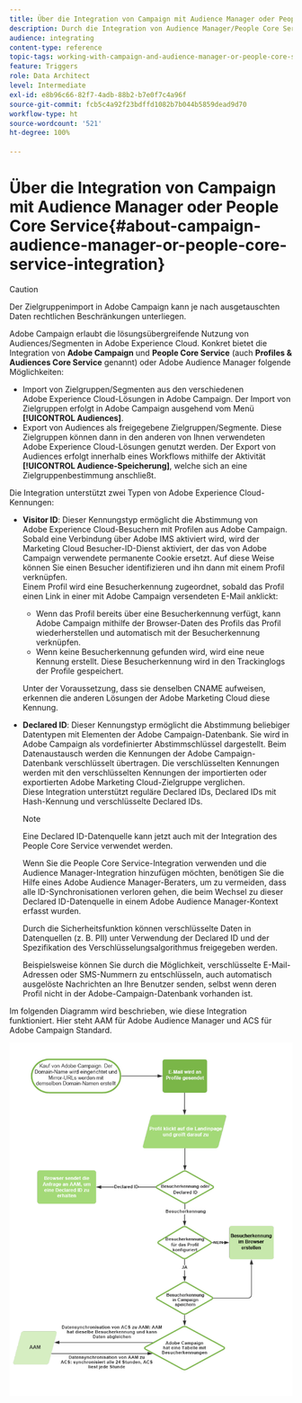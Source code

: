 ```yaml
---
title: Über die Integration von Campaign mit Audience Manager oder People Core Service
description: Durch die Integration von Audience Manager/People Core Service können Sie in den unterschiedlichen Adobe Experience Cloud-Lösungen Audiences oder Segmente freigeben.
audience: integrating
content-type: reference
topic-tags: working-with-campaign-and-audience-manager-or-people-core-service
feature: Triggers
role: Data Architect
level: Intermediate
exl-id: e8b96c66-82f7-4adb-88b2-b7e0f7c4a96f
source-git-commit: fcb5c4a92f23bdffd1082b7b044b5859dead9d70
workflow-type: ht
source-wordcount: '521'
ht-degree: 100%

---
```


# Über die Integration von Campaign mit Audience Manager oder People Core Service{#about-campaign-audience-manager-or-people-core-service-integration}

>[!CAUTION]
>
>Der Zielgruppenimport in Adobe Campaign kann je nach ausgetauschten Daten rechtlichen Beschränkungen unterliegen.

Adobe Campaign erlaubt die lösungsübergreifende Nutzung von Audiences/Segmenten in Adobe Experience Cloud. Konkret bietet die Integration von **Adobe Campaign** und **People Core Service** (auch **Profiles &amp; Audiences Core Service** genannt) oder Adobe Audience Manager folgende Möglichkeiten:

* Import von Zielgruppen/Segmenten aus den verschiedenen Adobe Experience Cloud-Lösungen in Adobe Campaign. Der Import von Zielgruppen erfolgt in Adobe Campaign ausgehend vom Menü **[!UICONTROL Audiences]**.
* Export von Audiences als freigegebene Zielgruppen/Segmente. Diese Zielgruppen können dann in den anderen von Ihnen verwendeten Adobe Experience Cloud-Lösungen genutzt werden. Der Export von Audiences erfolgt innerhalb eines Workflows mithilfe der Aktivität **[!UICONTROL Audience-Speicherung]**, welche sich an eine Zielgruppenbestimmung anschließt.

Die Integration unterstützt zwei Typen von Adobe Experience Cloud-Kennungen:

* **Visitor ID**: Dieser Kennungstyp ermöglicht die Abstimmung von Adobe Experience Cloud-Besuchern mit Profilen aus Adobe Campaign. Sobald eine Verbindung über Adobe IMS aktiviert wird, wird der Marketing Cloud Besucher-ID-Dienst aktiviert, der das von Adobe Campaign verwendete permanente Cookie ersetzt. Auf diese Weise können Sie einen Besucher identifizieren und ihn dann mit einem Profil verknüpfen.
  <br>Einem Profil wird eine Besucherkennung zugeordnet, sobald das Profil einen Link in einer mit Adobe Campaign versendeten E-Mail anklickt:
   * Wenn das Profil bereits über eine Besucherkennung verfügt, kann Adobe Campaign mithilfe der Browser-Daten des Profils das Profil wiederherstellen und automatisch mit der Besucherkennung verknüpfen.
   * Wenn keine Besucherkennung gefunden wird, wird eine neue Kennung erstellt. Diese Besucherkennung wird in den Trackinglogs der Profile gespeichert.

  Unter der Voraussetzung, dass sie denselben CNAME aufweisen, erkennen die anderen Lösungen der Adobe Marketing Cloud diese Kennung.

* **Declared ID**: Dieser Kennungstyp ermöglicht die Abstimmung beliebiger Datentypen mit Elementen der Adobe Campaign-Datenbank. Sie wird in Adobe Campaign als vordefinierter Abstimmschlüssel dargestellt. Beim Datenaustausch werden die Kennungen der Adobe Campaign-Datenbank verschlüsselt übertragen. Die verschlüsselten Kennungen werden mit den verschlüsselten Kennungen der importierten oder exportierten Adobe Marketing Cloud-Zielgruppe verglichen.
  <br>Diese Integration unterstützt reguläre Declared IDs, Declared IDs mit Hash-Kennung und verschlüsselte Declared IDs.

  >[!NOTE]
  >
  >Eine Declared ID-Datenquelle kann jetzt auch mit der Integration des People Core Service verwendet werden.
  >
  >Wenn Sie die People Core Service-Integration verwenden und die Audience Manager-Integration hinzufügen möchten, benötigen Sie die Hilfe eines Adobe Audience Manager-Beraters, um zu vermeiden, dass alle ID-Synchronisationen verloren gehen, die beim Wechsel zu dieser Declared ID-Datenquelle in einem Adobe Audience Manager-Kontext erfasst wurden.


  Durch die Sicherheitsfunktion können verschlüsselte Daten in Datenquellen (z. B. PII) unter Verwendung der Declared ID und der Spezifikation des Verschlüsselungsalgorithmus freigegeben werden.

  Beispielsweise können Sie durch die Möglichkeit, verschlüsselte E-Mail-Adressen oder SMS-Nummern zu entschlüsseln, auch automatisch ausgelöste Nachrichten an Ihre Benutzer senden, selbst wenn deren Profil nicht in der Adobe-Campaign-Datenbank vorhanden ist.

Im folgenden Diagramm wird beschrieben, wie diese Integration funktioniert. Hier steht AAM für Adobe Audience Manager und ACS für Adobe Campaign Standard.

![](assets/aam_diagram.png)
